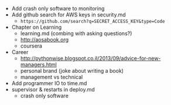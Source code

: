 * Add crash only software to monitoring
* Add github search for AWS keys in security.md
    * `https://github.com/search?q=SECRET_ACCESS_KEY&type=Code`
* Chapter on Learning
    * learning.md (combing with asking questions?)
    * http://aosabook.org
    * coursera
* Career
    * http://pythonwise.blogspot.co.il/2013/09/advice-for-new-managers.html
    * personal brand (joke about writing a book)
    * management vs technical
* Add programmer IO to time.md
* supervisor & restarts in deploy.md
    * crash only software
